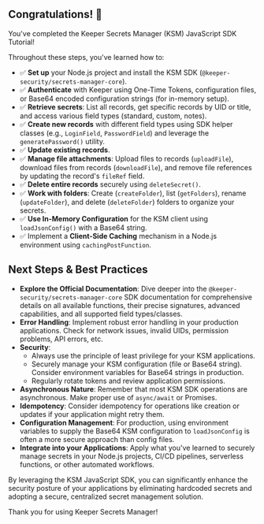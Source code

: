 ## Congratulations! 🎉

You've completed the Keeper Secrets Manager (KSM) JavaScript SDK Tutorial!

Throughout these steps, you've learned how to:

- ✅ **Set up** your Node.js project and install the KSM SDK (`@keeper-security/secrets-manager-core`).
- ✅ **Authenticate** with Keeper using One-Time Tokens, configuration files, or Base64 encoded configuration strings (for in-memory setup).
- ✅ **Retrieve secrets**: List all records, get specific records by UID or title, and access various field types (standard, custom, notes).
- ✅ **Create new records** with different field types using SDK helper classes (e.g., `LoginField`, `PasswordField`) and leverage the `generatePassword()` utility.
- ✅ **Update existing records**.
- ✅ **Manage file attachments**: Upload files to records (`uploadFile`), download files from records (`downloadFile`), and remove file references by updating the record's `fileRef` field.
- ✅ **Delete entire records** securely using `deleteSecret()`.
- ✅ **Work with folders**: Create (`createFolder`), list (`getFolders`), rename (`updateFolder`), and delete (`deleteFolder`) folders to organize your secrets.
- ✅ **Use In-Memory Configuration** for the KSM client using `loadJsonConfig()` with a Base64 string.
- ✅ Implement a **Client-Side Caching** mechanism in a Node.js environment using `cachingPostFunction`.

## Next Steps & Best Practices

- **Explore the Official Documentation**: Dive deeper into the `@keeper-security/secrets-manager-core` SDK documentation for comprehensive details on all available functions, their precise signatures, advanced capabilities, and all supported field types/classes.
- **Error Handling**: Implement robust error handling in your production applications. Check for network issues, invalid UIDs, permission problems, API errors, etc.
- **Security**:
    - Always use the principle of least privilege for your KSM applications.
    - Securely manage your KSM configuration (file or Base64 string). Consider environment variables for Base64 strings in production.
    - Regularly rotate tokens and review application permissions.
- **Asynchronous Nature**: Remember that most KSM SDK operations are asynchronous. Make proper use of `async/await` or Promises.
- **Idempotency**: Consider idempotency for operations like creation or updates if your application might retry them.
- **Configuration Management**: For production, using environment variables to supply the Base64 KSM configuration to `loadJsonConfig` is often a more secure approach than config files.
- **Integrate into your Applications**: Apply what you've learned to securely manage secrets in your Node.js projects, CI/CD pipelines, serverless functions, or other automated workflows.

By leveraging the KSM JavaScript SDK, you can significantly enhance the security posture of your applications by eliminating hardcoded secrets and adopting a secure, centralized secret management solution.

Thank you for using Keeper Secrets Manager!
